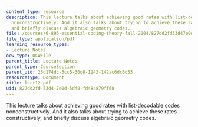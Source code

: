 ```yaml
---
content_type: resource
description: This lecture talks about achieving good rates with list-decodable codes
  nonconstructively. And it also talks about trying to achieve these rates constructively,
  and briefly discuss algebraic geometry codes.
file: /courses/6-895-essential-coding-theory-fall-2004/827dd2fd53d47e0d5d40fd48a879ff68_lect12.pdf
file_type: application/pdf
learning_resource_types:
- Lecture Notes
ocw_type: OCWFile
parent_title: Lecture Notes
parent_type: CourseSection
parent_uid: 26d174dc-3cc5-30d8-1243-142ac6dc6d53
resourcetype: Document
title: lect12.pdf
uid: 827dd2fd-53d4-7e0d-5d40-fd48a879ff68
---
```

This lecture talks about achieving good rates with list-decodable codes nonconstructively. And it also talks about trying to achieve these rates constructively, and briefly discuss algebraic geometry codes.

